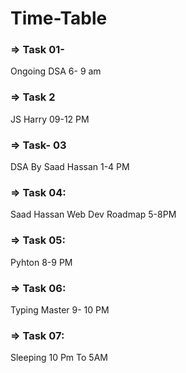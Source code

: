 # Time-Table

### => Task 01-
  Ongoing DSA
  6- 9 am

### => Task 2
   JS Harry
   09-12 PM

### => Task- 03
   DSA By Saad Hassan
   1-4 PM

### => Task 04:
   Saad Hassan Web Dev Roadmap
   5-8PM

### => Task 05:
   Pyhton
    8-9 PM

### => Task 06:
   Typing Master
   9- 10 PM

### => Task 07:
   Sleeping
 10 Pm To 5AM
